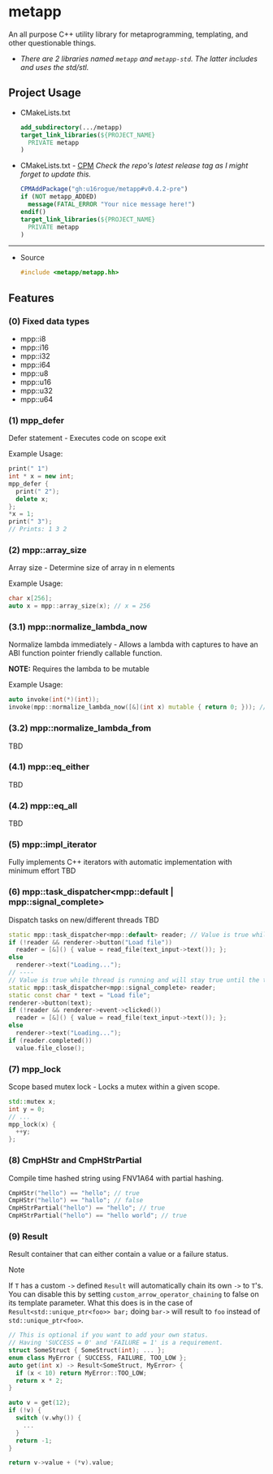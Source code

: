 # metapp
An all purpose C++ utility library for metaprogramming, templating, and other questionable things.
* *There are 2 libraries named `metapp` and `metapp-std`. The latter includes and uses the std/stl.*

## Project Usage
* CMakeLists.txt
  ```cmake
  add_subdirectory(.../metapp)
  target_link_libraries(${PROJECT_NAME}
    PRIVATE metapp
  )
  ```
* CMakeLists.txt - [CPM](https://github.com/cpm-cmake/CPM.cmake)
  *Check the repo's latest release tag as I might forget to update this.*
  ```cmake
  CPMAddPackage("gh:u16rogue/metapp#v0.4.2-pre") 
  if (NOT metapp_ADDED)
    message(FATAL_ERROR "Your nice message here!")
  endif()
  target_link_libraries(${PROJECT_NAME}
    PRIVATE metapp
  )
  ```
<hr>

* Source
  ```c++
  #include <metapp/metapp.hh>
  ```

## Features

### (0) Fixed data types
* mpp::i8 
* mpp::i16
* mpp::i32
* mpp::i64
* mpp::u8 
* mpp::u16
* mpp::u32
* mpp::u64

### (1) mpp_defer
Defer statement - Executes code on scope exit

Example Usage:
```c++
print(" 1")
int * x = new int;
mpp_defer {
  print(" 2");
  delete x;
};
*x = 1;
print(" 3");
// Prints: 1 3 2
```

### (2) mpp::array_size
Array size - Determine size of array in n elements

Example Usage:
```c++
char x[256];
auto x = mpp::array_size(x); // x = 256
```

### (3.1) mpp::normalize_lambda_now
Normalize lambda immediately - Allows a lambda with captures to have an ABI function pointer friendly callable function.

**NOTE:** Requires the lambda to be mutable

Example Usage:
```c++
auto invoke(int(*)(int));
invoke(mpp::normalize_lambda_now([&](int x) mutable { return 0; })); // This will not work if you directly pass the lambda
```

### (3.2) mpp::normalize_lambda_from
TBD

### (4.1) mpp::eq_either
TBD

### (4.2) mpp::eq_all
TBD

### (5) mpp::impl_iterator<T>
Fully implements C++ iterators with automatic implementation with minimum effort
TBD

### (6) mpp::task_dispatcher<mpp::default | mpp::signal_complete>
Dispatch tasks on new/different threads
TBD
```c++
static mpp::task_dispatcher<mpp::default> reader; // Value is true while the thread is running and turns false when it ends.
if (!reader && renderer->button("Load file"))
  reader = [&]() { value = read_file(text_input->text()); };
else
  renderer->text("Loading...");
// ----
// Value is true while thread is running and will stay true until the thread ends and `completed()` is called. completed() will remain false while the thread is running until it ends, when the thread ends completed() will return true, the next and consequent calls will return false. completed() will only be true once when the thread is completed.
static mpp::task_dispatcher<mpp::signal_complete> reader; 
static const char * text = "Load file";
renderer->button(text);
if (!reader && renderer->event->clicked())
  reader = [&]() { value = read_file(text_input->text()); };
else
  renderer->text("Loading...");
if (reader.completed())
  value.file_close();
```

### (7) mpp_lock
Scope based mutex lock - Locks a mutex within a given scope.
```c++
std::mutex x;
int y = 0;
// ...
mpp_lock(x) {
  ++y;
};
```

### (8) CmpHStr and CmpHStrPartial
Compile time hashed string using FNV1A64 with partial hashing.
```c++
CmpHStr("hello") == "hello"; // true
CmpHStr("hello") == "hallo"; // false
CmpHStrPartial("hello") == "hello"; // true
CmpHStrPartial("hello") == "hello world"; // true
```

### (9) Result
Result container that can either contain a value or a failure status.
> [!NOTE]
> If `T` has a custom `->` defined `Result` will automatically chain its own `->` to `T`'s. You can disable this by setting `custom_arrow_operator_chaining` to false on its template parameter. What this does is in the case of `Result<std::unique_ptr<foo>> bar;` doing `bar->` will result to `foo` instead of `std::unique_ptr<foo>`.

```c++
// This is optional if you want to add your own status.
// Having 'SUCCESS = 0' and 'FAILURE = 1' is a requirement.
struct SomeStruct { SomeStruct(int); ... };
enum class MyError { SUCCESS, FAILURE, TOO_LOW };
auto get(int x) -> Result<SomeStruct, MyError> {
  if (x < 10) return MyError::TOO_LOW;
  return x * 2;
}

auto v = get(12);
if (!v) {
  switch (v.why()) {
    ...
  }
  return -1;
}

return v->value + (*v).value;
```
